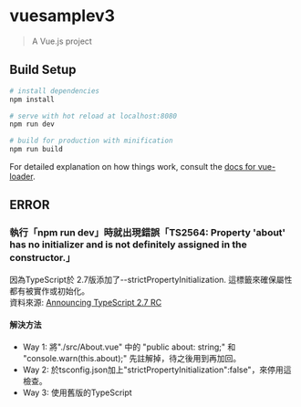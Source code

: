 # vuesamplev3

> A Vue.js project

## Build Setup

``` bash
# install dependencies
npm install

# serve with hot reload at localhost:8080
npm run dev

# build for production with minification
npm run build
```

For detailed explanation on how things work, consult the [docs for vue-loader](http://vuejs.github.io/vue-loader).

## ERROR
### 執行「npm run dev」時就出現錯誤「TS2564: Property 'about' has no initializer and is not definitely assigned in the constructor.」
因為TypeScript於 2.7版添加了--strictPropertyInitialization. 這標籤來確保屬性都有被實作或初始化。<br />
資料來源: [Announcing TypeScript 2.7 RC](https://blogs.msdn.microsoft.com/typescript/2018/01/17/announcing-typescript-2-7-rc/)
#### 解決方法
- Way 1: 將"./src/About.vue" 中的 "public about: string;" 和 "console.warn(this.about);" 先註解掉，待之後用到再加回。
- Way 2: 於tsconfig.json加上"strictPropertyInitialization":false"，來停用這檢查。
- Way 3: 使用舊版的TypeScript